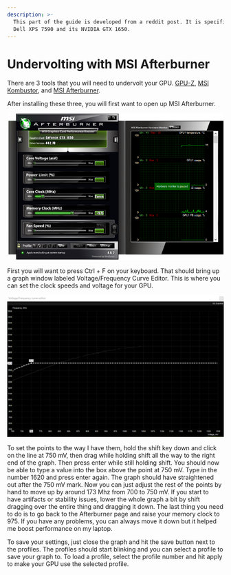 ```yaml
---
description: >-
  This part of the guide is developed from a reddit post. It is specific to the
  Dell XPS 7590 and its NVIDIA GTX 1650.
---
```


# Undervolting with MSI Afterburner

There are 3 tools that you will need to undervolt your GPU. [GPU-Z](https://www.techpowerup.com/download/techpowerup-gpu-z/), [MSI Kombustor](https://geeks3d.com/furmark/kombustor/downloads/), and [MSI Afterburner](https://www.msi.com/page/afterburner).

After installing these three, you will first want to open up MSI Afterburner. 

![The MSI Afterburner window. Mine will look different from yours because my GPU is already undervolted.](../.gitbook/assets/msi-afterburner.png)

First you will want to press Ctrl + F on your keyboard. That should bring up a graph window labeled Voltage/Frequency Curve Editor. This is where you can set the clock speeds and voltage for your GPU. 

![](../.gitbook/assets/graph-window.png)

To set the points to the way I have them, hold the shift key down and click on the line at 750 mV, then drag while holding shift all the way to the right end of the graph. Then press enter while still holding shift. You should now be able to type a value into the box above the point at 750 mV. Type in the number 1620 and press enter again. The graph should have straightened out after the 750 mV mark. Now you can just adjust the rest of the points by hand to move up by around 173 Mhz from 700 to 750 mV. If you start to have artifacts or stability issues, lower the whole graph a bit by shift dragging over the entire thing and dragging it down. The last thing you need to do is to go back to the Afterburner page and raise your memory clock to 975. If you have any problems, you can always move it down but it helped me boost performance on my laptop.

To save your settings, just close the graph and hit the save button next to the profiles. The profiles should start blinking and you can select a profile to save your graph to. To load a profile, select the profile number and hit apply to make your GPU use the selected profile.

